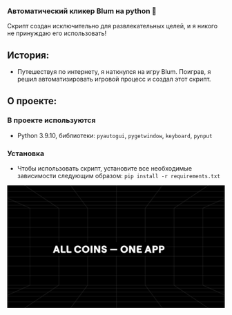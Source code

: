 ### Автоматический кликер Blum на python 👾  
  
Скрипт создан исключительно для развлекательных целей, и я никого не принуждаю его использовать!
<br>
## История:

- Путешествуя по интернету, я наткнулся на игру Blum. Поиграв, я решил автоматизировать игровой процесс и создал этот скрипт.

## О проекте:
### В проекте используются
- Python 3.9.10, библиотеки: <code>pyautogui</code>, <code>pygetwindow</code>, <code>keyboard</code>, <code>pynput</code>
### Установка
- Чтобы использовать скрипт, установите все необходимые зависимости следующим образом: <code>pip install -r requirements.txt</code>

![Blum](assets/blum.png)
